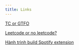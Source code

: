 ```yaml
---
title: Links
---
```


[TC or GTFO](https://www.facebook.com/groups/1177470863076165/permalink/1220836198739631)

[Leetcode or no leetcode?](https://www.facebook.com/groups/1177470863076165/permalink/1223311041825480)

[Hành trình build Spotify extension](https://www.dzungnguyen.dev/hanh-trinh-build-spotify-extension/vi/)
